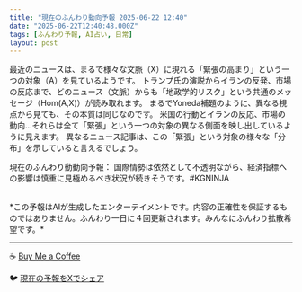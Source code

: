 ```yaml
---
title: "現在のふんわり動向予報 2025-06-22 12:40"
date: "2025-06-22T12:40:48.000Z"
tags: [ふんわり予報, AI占い, 日常]
layout: post
---
```


最近のニュースは、まるで様々な文脈（X）に現れる「緊張の高まり」という一つの対象（A）を見ているようです。  トランプ氏の演説からイランの反発、市場の反応まで、どのニュース（文脈）からも「地政学的リスク」という共通のメッセージ（Hom(A,X)）が読み取れます。  まるでYoneda補題のように、異なる視点から見ても、その本質は同じなのです。  米国の行動とイランの反応、市場の動向…それらは全て「緊張」という一つの対象の異なる側面を映し出しているように見えます。  異なるニュース記事は、この「緊張」という対象の様々な「分布」を示していると言えるでしょう。

現在のふんわり動動向予報：
国際情勢は依然として不透明ながら、経済指標への影響は慎重に見極めるべき状況が続きそうです。#KGNINJA

<br>
*この予報はAIが生成したエンターテイメントです。内容の正確性を保証するものではありません。ふんわり一日に４回更新されます。みんなにふんわり拡散希望です。*

---
☕️ [Buy Me a Coffee](https://www.buymeacoffee.com/kgninja)

🐦 [現在の予報をXでシェア](https://twitter.com/intent/tweet?text=%E7%8F%BE%E5%9C%A8%E3%81%AE%E3%81%B5%E3%82%93%E3%82%8F%E3%82%8A%E4%BA%88%E5%A0%B1%3A%20%E3%80%8C%E6%9C%80%E8%BF%91%E3%81%AE%E3%83%8B%E3%83%A5%E3%83%BC%E3%82%B9%E3%81%AF%E3%80%81%E3%81%BE%E3%82%8B%E3%81%A7%E6%A7%98%E3%80%85%E3%81%AA%E6%96%87%E8%84%88%EF%BC%88X%EF%BC%89%E3%81%AB%E7%8F%BE%E3%82%8C%E3%82%8B%E3%80%8C%E7%B7%8A%E5%BC%B5%E3%81%AE%E9%AB%98%E3%81%BE%E3%82%8A%E3%80%8D%E3%81%A8%E3%81%84%E3%81%86%E4%B8%80%E3%81%A4%E3%81%AE%E5%AF%BE%E8%B1%A1%EF%BC%88A%EF%BC%89%E3%82%92%E8%A6%8B%E3%81%A6%E3%81%84%E3%82%8B%E3%82%88%E3%81%86%E3%81%A7%E3%81%99%E3%80%82%E3%80%8D%23KGNINJA%20%E7%B6%9A%E3%81%8D%E3%81%AF%E3%83%96%E3%83%AD%E3%82%B0%E3%81%A7%EF%BC%81%F0%9F%91%87&url=https%3A%2F%2Fkg-ninja.github.io%2FFunwariyoso%2F)
